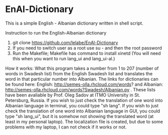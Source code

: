 # EnAl-Dictionary
This is a simple English - Albanian dictionary written in shell script. 

Instruction to run the English-Albanian dictionary 
  1. git clone https://github.com/lelabe/EnAl-Dictionary
  2. If you need to switch user as a root use su - and then the root password
  3. Run the Makefile; Makefile has command to install xinetd (You will need this when you want to run lang_ui and lang_ui-al.)
  
How it works:
What this program takes a number from 1 to 207 (number of words in Swadesh list) from the English Swadesh list and translates the word in that particular number into Albanian. 
The links for dictionaries can be found here: English: http://semes-olla.rhcloud.com/words? and Albanian: http://semes-olla.rhcloud.com/words?Swadesh/Albanian.py . These lists have been avaliable by Prof. Oleg Sadov at ITMO University in St. Petersburg, Russia.
If you wish to just check the translation of one word into Albanian language in terminal, you could type "sh lang".
If you wish to just check the translation of one word into Albanian language in GUI, you could type "sh lang_ui", but it is somehow not showing the translated word (at least in my personal laptop). 
The localization file is created, but due to some problems with my laptop, I can not check if it works or not. 

